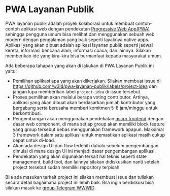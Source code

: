 # PWA Layanan Publik

PWA layanan publik adalah proyek kolaborasi untuk membuat contoh-contoh aplikasi web dengan pendekatan [Progressive Web App(PWA)](https://developers.google.com/web/progressive-web-apps/) sehingga pengguna umum bisa melihat dan menggunakan sebuah web modern dengan pengalaman yang baik seperti layaknya native apps. Aplikasi yang akan dibuat adalah aplikasi layanan publik seperti jadwal kereta, informasi bencana alam, informasi cuaca, dan lainnya. Silakan memberikan ide yang kira-kira bisa bermanfaat kepada masyarakat umum.

Ada beberapa tahapan yang akan di lakukan di PWA Layanan Publik ini yaitu:
* Pemilihan aplikasi apa yang akan dikerjakan. Silakan membuat issue di https://github.com/w3id/pwa-layanan-publik/labels/project-idea dan jangan lupa memberikan label `project-idea` di issue tersebut.
* Proses pemilihan akan melalui berapa voting contributor. Artinya, aplikasi yang akan dibuat akan berdasarkan jumlah kontributor yang bergabung serta berusaha memberi komitmen 5-8 jam/minggu untuk berkontribusi.
* Pengembangan akan menggunakan pendekatan [micro frontend](https://micro-frontends.org/) dengan dasar web component, di mana setiap group akan memiliki block feature yang group tersebut bebas menggunakan framework apapun. Maksimal 3 framework dalam satu aplikasi untuk memastikan aplikasi masih cukup cepat untuk di-load.
* Akan ada design UI dan flow terlebih dahulu sebelum pengembangan dimulai di mana design UI ini menjadi dasar pengembangan aplikasi.
* Pendekatan yang akan digunakan terkait hal teknis seperti state management, build tool, dan lainnya silakan didiskusikan nanti setelah project tersebut sudah memiliki repository terpisah.

Bila ada masukan terkait project ini silakan membuat issue dan tuliskan secara detail bagaimana project ini lebih baik. 
Bila ingin berdiskusi bisa silakan masuk ke [group Telegram WWWID](https://t.me/wwwid_pwa).
